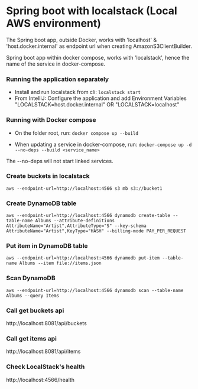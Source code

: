 # Spring boot with localstack (Local AWS environment)
The Spring boot app, outside Docker, works with 'localhost' & 'host.docker.internal' as endpoint url when creating AmazonS3ClientBuilder. 

Spring boot app within docker compose, works with 'localstack', hence the name of the service in docker-compose.

### Running the application separately
- Install and run localstack from cli: 
    `localstack start`
- From IntelliJ: Configure the application and add Environment Variables "LOCALSTACK=host.docker.internal" OR "LOCALSTACK=localhost"

### Running with Docker compose
- On the folder root, run:
`docker compose up --build`

- When updating a service in docker-compose, run:
`docker-compose up -d --no-deps --build <service_name>`

The --no-deps will not start linked services.

### Create buckets in localstack
`aws --endpoint-url=http://localhost:4566 s3 mb s3://bucket1`

### Create DynamoDB table
`aws --endpoint-url=http://localhost:4566 dynamodb create-table --table-name Albums --attribute-definitions AttributeName="Artist",AttributeType="S" --key-schema AttributeName="Artist",KeyType="HASH" --billing-mode PAY_PER_REQUEST`

### Put item in DynamoDB table
`aws --endpoint-url=http://localhost:4566 dynamodb put-item --table-name Albums --item file://items.json`

### Scan DynamoDB
`aws --endpoint-url=http://localhost:4566 dynamodb scan --table-name Albums --query Items`

### Call get buckets api
http://localhost:8081/api/buckets

### Call get items api
http://localhost:8081/api/items

### Check LocalStack's health 
http://localhost:4566/health